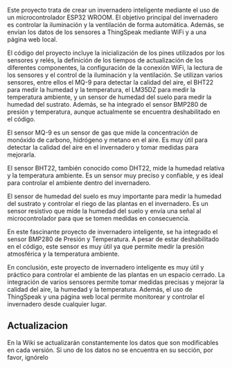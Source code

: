 
Este proyecto trata de crear un invernadero inteligente mediante el uso de un microcontrolador ESP32 WROOM. El objetivo principal del invernadero es controlar la iluminación y la ventilación de forma automática. Además, se envían los datos de los sensores a ThingSpeak mediante WiFi y a una página web local.

El código del proyecto incluye la inicialización de los pines utilizados por los sensores y relés, la definición de los tiempos de actualización de los diferentes componentes, la configuración de la conexión WiFi, la lectura de los sensores y el control de la iluminación y la ventilación. Se utilizan varios sensores, entre ellos el MQ-9 para detectar la calidad del aire, el BHT22 para medir la humedad y la temperatura, el LM35DZ para medir la temperatura ambiente, y un sensor de humedad del suelo para medir la humedad del sustrato. Además, se ha integrado el sensor BMP280 de presión y temperatura, aunque actualmente se encuentra deshabilitado en el código.

El sensor MQ-9 es un sensor de gas que mide la concentración de monóxido de carbono, hidrógeno y metano en el aire. Es muy útil para detectar la calidad del aire en el invernadero y tomar medidas para mejorarla.

El sensor BHT22, también conocido como DHT22, mide la humedad relativa y la temperatura ambiente. Es un sensor muy preciso y confiable, y es ideal para controlar el ambiente dentro del invernadero.

El sensor de humedad del suelo es muy importante para medir la humedad del sustrato y controlar el riego de las plantas en el invernadero. Es un sensor resistivo que mide la humedad del suelo y envía una señal al microcontrolador para que se tomen medidas en consecuencia.

En este fascinante proyecto de invernadero inteligente, se ha integrado el sensor BMP280 de Presión y Temperatura. A pesar de estar deshabilitado en el código, este sensor es muy útil ya que permite medir la presión atmosférica y la temperatura ambiente.

En conclusión, este proyecto de invernadero inteligente es muy útil y práctico para controlar el ambiente de las plantas en un espacio cerrado. La integración de varios sensores permite tomar medidas precisas y mejorar la calidad del aire, la humedad y la temperatura. Además, el uso de ThingSpeak y una página web local permite monitorear y controlar el invernadero desde cualquier lugar.



## Actualizacion

En la Wiki se actualizarán constantemente los datos que son modificables en cada versión. Si uno de los datos no se encuentra en su sección, por favor, ignórelo
